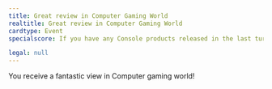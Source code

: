 ```yaml
---
title: Great review in Computer Gaming World
realtitle: Great review in Computer Gaming World
cardtype: Event
specialscore: If you have any Console products released in the last turn your Loyalty is increased by 1 and profits by 1 for the next turn.

legal: null
---
```


You receive a fantastic view in Computer gaming world! 
